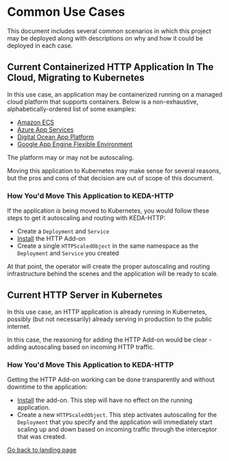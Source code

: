 # Common Use Cases

This document includes several common scenarios in which this project may be deployed along with descriptions on why and how it could be deployed in each case.

## Current Containerized HTTP Application In The Cloud, Migrating to Kubernetes

In this use case, an application may be containerized running on a managed cloud platform that supports containers. Below is a non-exhaustive, alphabetically-ordered list of some examples:

- [Amazon ECS](https://docs.aws.amazon.com/AmazonECS/latest/developerguide/Welcome.html)
- [Azure App Services](https://docs.microsoft.com/en-us/azure/app-service/quickstart-custom-container?pivots=container-linux)
- [Digital Ocean App Platform](https://www.digitalocean.com/products/app-platform/)
- [Google App Engine Flexible Environment](https://cloud.google.com/appengine/docs/flexible/)

The platform may or may not be autoscaling.

Moving this application to Kubernetes may make sense for several reasons, but the pros and cons of that decision are out of scope of this document.

### How You'd Move This Application to KEDA-HTTP

If the application _is_ being moved to Kubernetes, you would follow these steps to get it autoscaling and routing with KEDA-HTTP:

- Create a `Deployment` and `Service`
- [Install](./install.md) the HTTP Add-on
- Create a single `HTTPScaledObject` in the same namespace as the `Deployment` and `Service` you created

At that point, the operator will create the proper autoscaling and routing infrastructure behind the scenes and the application will be ready to scale.

## Current HTTP Server in Kubernetes

In this use case, an HTTP application is already running in Kubernetes, possibly (but not necessarily) already serving in production to the public internet.

In this case, the reasoning for adding the HTTP Add-on would be clear - adding autoscaling based on incoming HTTP traffic.

### How You'd Move This Application to KEDA-HTTP

Getting the HTTP Add-on working can be done transparently and without downtime to the application:

- [Install](./install.md) the add-on. This step will have no effect on the running application.
- Create a new `HTTPScaledObject`. This step activates autoscaling for the `Deployment` that you specify and the application will immediately start scaling up and down based on incoming traffic through the interceptor that was created.

[Go back to landing page](/)
